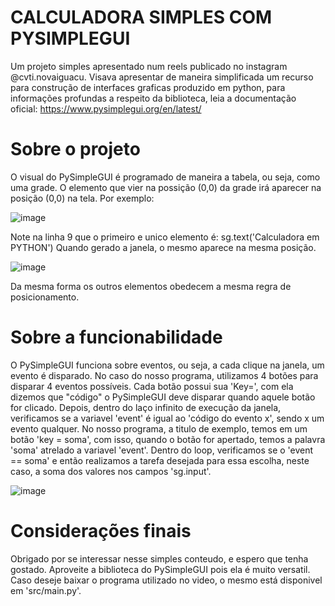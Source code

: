# CALCULADORA SIMPLES COM PYSIMPLEGUI

Um projeto simples apresentado num reels publicado no instagram @cvti.novaiguacu.
Visava apresentar de maneira simplificada um recurso para construção de interfaces graficas produzido em python, para informações profundas a respeito da biblioteca, leia a documentação oficial: https://www.pysimplegui.org/en/latest/ 

# Sobre o projeto

O visual do PySimpleGUI é programado de maneira a tabela, ou seja, como uma grade. O elemento que vier na possição (0,0) da grade irá aparecer na posição (0,0) na tela. Por exemplo: 

![image](https://github.com/jo4o0rn3ll4s/Calculadora_Simples_com_PySimpleGUI/assets/65920201/cb60688e-ddbe-461b-9289-bc0a0b8f9848)

Note na linha 9 que o primeiro e unico elemento é: sg.text('Calculadora em PYTHON')
Quando gerado a janela, o mesmo aparece na mesma posição.

![image](https://github.com/jo4o0rn3ll4s/Calculadora_Simples_com_PySimpleGUI/assets/65920201/047f23ec-46ee-4141-87b8-1ff6c5da7a41)

Da mesma forma os outros elementos obedecem a mesma regra de posicionamento.


# Sobre a funcionabilidade

O PySimpleGUI funciona sobre eventos, ou seja, a cada clique na janela, um evento é disparado. No caso do nosso programa, utilizamos 4 botões para disparar 4 eventos possíveis.
Cada botão possui sua 'Key=', com ela dizemos que "código" o PySimpleGUI deve disparar quando aquele botão for clicado. Depois, dentro do laço infinito de execução da janela, verificamos se a variavel 'event' é igual ao 'código do evento x', sendo x um evento qualquer.
No nosso programa, a titulo de exemplo, temos em um botão 'key = soma', com isso, quando o botão for apertado, temos a palavra 'soma' atrelado a variavel 'event'. Dentro do loop, verificamos se o 'event == soma' e então realizamos a tarefa desejada para essa escolha, neste caso, a soma dos valores nos campos 'sg.input'.

![image](https://github.com/jo4o0rn3ll4s/Calculadora_Simples_com_PySimpleGUI/assets/65920201/a23c0be8-94e9-43ca-adb2-40c9d3719296)

# Considerações finais

Obrigado por se interessar nesse simples conteudo, e espero que tenha gostado. Aproveite a biblioteca do PySimpleGUI pois ela é muito versatil.
Caso deseje baixar o programa utilizado no video, o mesmo está disponivel em 'src/main.py'.

